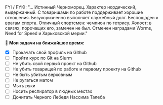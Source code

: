 FYI / FYKI: "... Истинный Черноморец. Характер нордический, выдержанный. С товарищами по работе поддерживает хорошие отношения. Безукоризненно выполняет служебный долг. Беспощаден к врагам спорта. Отличный спортсмен: чемпион по тетрису. Холост; в связях, порочащих его, замечен не был. Отмечен наградами Worms, Need for Speed и Харьковской мерии."

🚧 **Мои задачи на ближайшее время:**
<!-- TODO-IST:START -->
* [x] Прокачать свой профиль на Github
* [ ] Пройти курс по Git на Slurm
* [ ] Не убить свой первый проект на Github 
* [ ] Не убить товарищей по работе и первому проекту на Github
* [ ] Не быть убитым верховным
* [ ] Не ругаться матом
* [ ] Мыть руки
* [ ] Носить респиратор в людных местах
* [ ] Дочитать Черного Лебедя Нассима Талеба      
<!-- TODO-IST:END -->

